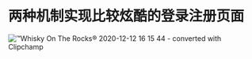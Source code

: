#  两种机制实现比较炫酷的登录注册页面

![™Whisky On The Rocks® 2020-12-12 16 15 44 - converted with Clipchamp](https://user-images.githubusercontent.com/13795605/101337652-83b3dd80-38ae-11eb-8d2d-bfc62ed42343.gif)

